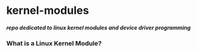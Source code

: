# kernel-modules
##### repo dedicated to linux kernel modules and device driver programming

### What is a Linux Kernel Module?

